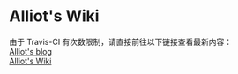 # Alliot's Wiki  
由于 Travis-CI 有次数限制，请直接前往以下链接查看最新内容：  
[Alliot's blog](https://www.iots.vip)  
[Alliot's Wiki](https://Wiki.iots.vip)  
